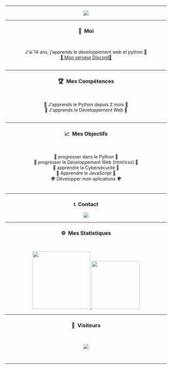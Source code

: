 -----

<p align = "center">
<img src="https://media.discordapp.net/attachments/810945609044328472/867131211733270538/mike.png">
</p>

-----
### <p align="center">🧠 &nbsp;Moi</p>
<br>
<p align="center">
  J'ai 14 ans, j'apprends le développement web et python 🙂
  <br>
  <a href="https://discord.gg/7r8yf32fZd">💬 Mon serveur Discord💬</a>
  <br>
  <br>
</p>

-----
### <p align="center">🏆 &nbsp;Mes Compétences</p>
<br>
<p align="center">
  🐍 J'apprends le Python depuis 2 mois 🐍
  <br>
  💠 J'apprends le Développement Web 💠
  <br>
  <br>
</p>

-----
### <p align="center">📈 &nbsp;Mes Objectifs</p>
<br>
<p align="center">
  🐍 progresser dans le Python 🐍
  <br>
  💠 progresser le Développement Web (html/css) 💠
  <br>
  🔐 apprendre la Cybersécurité 🔐
  <br>
  🎃 Apprendre le JavaScript 🎃
  <br>
  🌍 Développer mon aplications 🌍
  <br>
  <br>
</p>

-----
### <p align="center">📞 &nbsp;Contact</p>
<p align="center">
  <img src="https://discord.c99.nl/widget/theme-4/810944978339495986.png">
  <br>
  
</p>


-----
### <p align="center">⚙️ &nbsp;Mes Statistiques</p>
<br>
<p align="center">
<a href="https://github.com/Mike2h">
  <img height="180em" src="https://github-readme-stats-eight-theta.vercel.app/api?username=Mike2ANO&show_icons=true&theme=react&include_all_commits=true&locale=fr"/>
  <img height="150em" src="https://github-readme-stats-eight-theta.vercel.app/api/top-langs/?username=Mike2ANO&layout=compact&langs_count=8&theme=react&locale=fr"/>
</a>
  
</p>

-----

### <p align="center">👀 &nbsp;Visiteurs</p>
<br>
<p align="center">
  <img src="https://profile-counter.glitch.me/Mike2ANO/count.svg" />
</p>
<br>

-----
